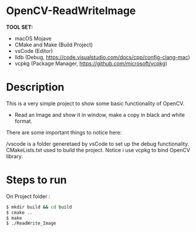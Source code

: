 # OpenCV-ReadWriteImage

**TOOL SET:**

* macOS Mojave
* CMake and Make (Build Project)
* vsCode (Editor)
* lldb (Debug, https://code.visualstudio.com/docs/cpp/config-clang-mac)
* vcpkg (Package Manager, https://github.com/microsoft/vcpkg)

# Description 

This is a very simple project to show some basic functionality of OpenCV.
* Read an Image and show it in window, make a copy in black and white format. 

There are some important things to notice here:

/vscode is a folder generetaed by vsCode to set up the debug functionality.
CMakeLists.txt used to build the project. Notice i use vcpkg to bind OpenCV library.

# Steps to run

On Project folder :

```sh
$ mkdir build && cd build
$ cmake ..
$ make
$ ./ReadWrite_Image
```
